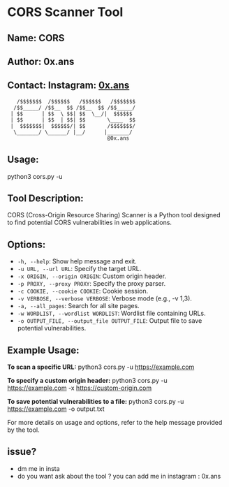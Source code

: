 # CORS Scanner Tool
## Name: CORS
## Author: 0x.ans
## Contact: Instagram: [0x.ans](https://instagram.com/0x.ans)

       /$$$$$$$  /$$$$$$   /$$$$$$   /$$$$$$$
      /$$_____/ /$$__  $$ /$$__  $$ /$$_____/
     | $$      | $$  \ $$| $$  \__/|  $$$$$$
     | $$      | $$  | $$| $$       \____  $$
     |  $$$$$$$|  $$$$$$/| $$       /$$$$$$$/
      \_______/ \______/ |__/      |_______/
                                    @0x.ans

## Usage:
python3 cors.py -u <url>

## Tool Description:
CORS (Cross-Origin Resource Sharing) Scanner is a Python tool designed to find potential CORS vulnerabilities in web applications.

## Options:
- `-h, --help`: Show help message and exit.
- `-u URL, --url URL`: Specify the target URL.
- `-x ORIGIN, --origin ORIGIN`: Custom origin header.
- `-p PROXY, --proxy PROXY`: Specify the proxy parser.
- `-c COOKIE, --cookie COOKIE`: Cookie session.
- `-v VERBOSE, --verbose VERBOSE`: Verbose mode (e.g., -v 1,3).
- `-a, --all_pages`: Search for all site pages.
- `-w WORDLIST, --wordlist WORDLIST`: Wordlist file containing URLs.
- `-o OUTPUT_FILE, --output_file OUTPUT_FILE`: Output file to save potential vulnerabilities.

## Example Usage:
**To scan a specific URL:**
python3 cors.py -u https://example.com

**To specify a custom origin header:**
python3 cors.py -u https://example.com -x https://custom-origin.com

**To save potential vulnerabilities to a file:**
python3 cors.py -u https://example.com -o output.txt

For more details on usage and options, refer to the help message provided by the tool.

## issue?
- dm me in insta
- do you want ask about the tool ? you can add me in instagram : 0x.ans
